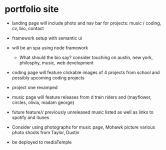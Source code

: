 # portfolio site

- landing page will include photo and nav bar for projects: music / coding, cv, bio, contact
- framework setup with semantic ui
- will be an spa using node framework

   - What should the bio say? consider touching on austin, new york, philosphy, music, web development

- coding page will feature clickable images of 4 projects from school and possibly upcoming coding projects
- project one revamped 


- music page will feature releases from d train riders and (mayflower, circles, olivia, madam george)
- future feature// previously unreleased music listed as well as links to spotify and itunes
- Consider using photographs for music page, Mohawk picture various photo shoots from Taylor, Dustin

- be deployed to mediaTemple

